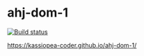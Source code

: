 # ahj-dom-1
[![Build status](https://ci.appveyor.com/api/projects/status/jpuqsw6t6r7h6efr?svg=true)](https://ci.appveyor.com/project/kassiopea-coder/ahj-dom-1)

https://kassiopea-coder.github.io/ahj-dom-1/

